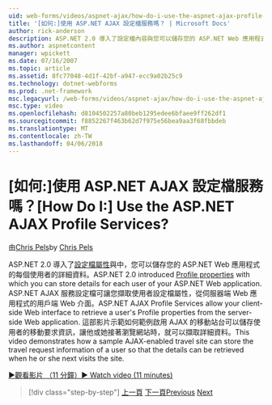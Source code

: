 ```yaml
---
uid: web-forms/videos/aspnet-ajax/how-do-i-use-the-aspnet-ajax-profile-services
title: '[如何:]使用 ASP.NET AJAX 設定檔服務嗎？ | Microsoft Docs'
author: rick-anderson
description: ASP.NET 2.0 導入了設定檔內容與您可以儲存您的 ASP.NET Web 應用程式的每個使用者的詳細資料。 允許 ASP.NET AJAX 服務設定檔...
ms.author: aspnetcontent
manager: wpickett
ms.date: 07/16/2007
ms.topic: article
ms.assetid: 8fc77048-4d1f-42bf-a947-ecc9a02b25c9
ms.technology: dotnet-webforms
ms.prod: .net-framework
msc.legacyurl: /web-forms/videos/aspnet-ajax/how-do-i-use-the-aspnet-ajax-profile-services
msc.type: video
ms.openlocfilehash: d8104502257a80beb1295edee6bfaee9ff262df1
ms.sourcegitcommit: f8852267f463b62d7f975e56bea9aa3f68fbbdeb
ms.translationtype: MT
ms.contentlocale: zh-TW
ms.lasthandoff: 04/06/2018
---
```

<a name="how-do-i-use-the-aspnet-ajax-profile-services"></a><span data-ttu-id="9ee04-105">[如何:]使用 ASP.NET AJAX 設定檔服務嗎？</span><span class="sxs-lookup"><span data-stu-id="9ee04-105">[How Do I:] Use the ASP.NET AJAX Profile Services?</span></span>
====================
<span data-ttu-id="9ee04-106">由[Chris Pels](https://twitter.com/chrispels)</span><span class="sxs-lookup"><span data-stu-id="9ee04-106">by [Chris Pels](https://twitter.com/chrispels)</span></span>

<span data-ttu-id="9ee04-107">ASP.NET 2.0 導入了[設定檔屬性](https://msdn.microsoft.com/library/at64shx3.aspx)與中，您可以儲存您的 ASP.NET Web 應用程式的每個使用者的詳細資料。</span><span class="sxs-lookup"><span data-stu-id="9ee04-107">ASP.NET 2.0 introduced [Profile properties](https://msdn.microsoft.com/library/at64shx3.aspx) with which you can store details for each user of your ASP.NET Web application.</span></span> <span data-ttu-id="9ee04-108">ASP.NET AJAX 服務設定檔可讓您擷取使用者設定檔屬性，從伺服器端 Web 應用程式的用戶端 Web 介面。</span><span class="sxs-lookup"><span data-stu-id="9ee04-108">ASP.NET AJAX Profile Services allow your client-side Web interface to retrieve a user's Profile properties from the server-side Web application.</span></span> <span data-ttu-id="9ee04-109">這部影片示範如何範例啟用 AJAX 的移動站台可以儲存使用者的移動要求資訊，讓他或她接著瀏覽網站時，就可以擷取詳細資料。</span><span class="sxs-lookup"><span data-stu-id="9ee04-109">This video demonstrates how a sample AJAX-enabled travel site can store the travel request information of a user so that the details can be retrieved when he or she next visits the site.</span></span>

[<span data-ttu-id="9ee04-110">&#9654;觀看影片 （11 分鐘）</span><span class="sxs-lookup"><span data-stu-id="9ee04-110">&#9654; Watch video (11 minutes)</span></span>](https://channel9.msdn.com/Blogs/ASP-NET-Site-Videos/how-do-i-use-the-aspnet-ajax-profile-services)

> [!div class="step-by-step"]
> <span data-ttu-id="9ee04-111">[上一頁](how-do-i-use-other-javascript-user-interface-libraries-with-aspnet-ajax.md)
> [下一頁](how-do-i-debug-aspnet-ajax-applications-using-visual-studio-2005.md)</span><span class="sxs-lookup"><span data-stu-id="9ee04-111">[Previous](how-do-i-use-other-javascript-user-interface-libraries-with-aspnet-ajax.md)
[Next](how-do-i-debug-aspnet-ajax-applications-using-visual-studio-2005.md)</span></span>
